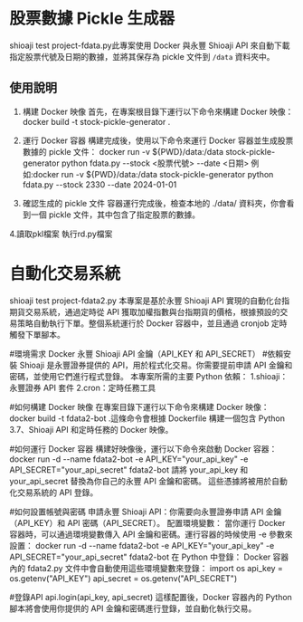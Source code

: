 # 股票數據 Pickle 生成器
shioaji test project-fdata.py此專案使用 Docker 與永豐 Shioaji API 來自動下載指定股票代號及日期的數據，並將其保存為 pickle 文件到 `/data` 資料夾中。

## 使用說明
1. 構建 Docker 映像
首先，在專案根目錄下運行以下命令來構建 Docker 映像：
docker build -t stock-pickle-generator .

2. 運行 Docker 容器
構建完成後，使用以下命令來運行 Docker 容器並生成股票數據的 pickle 文件：
docker run -v ${PWD}/data:/data stock-pickle-generator python fdata.py --stock <股票代號> --date <日期>
例如:docker run -v ${PWD}/data:/data stock-pickle-generator python fdata.py --stock 2330 --date 2024-01-01

3. 確認生成的 pickle 文件
容器運行完成後，檢查本地的 ./data/ 資料夾，你會看到一個 pickle 文件，其中包含了指定股票的數據。

4.讀取pkl檔案
執行rd.py檔案

# 自動化交易系統
shioaji test project-fdata2.py
本專案是基於永豐 Shioaji API 實現的自動化台指期貨交易系統，通過定時從 API 獲取加權指數與台指期貨的價格，根據預設的交易策略自動執行下單。整個系統運行於 Docker 容器中，並且通過 cronjob 定時觸發下單腳本。

#環境需求
Docker
永豐 Shioaji API 金鑰（API_KEY 和 API_SECRET）
#依賴安裝
Shioaji 是永豐證券提供的 API，用於程式化交易。你需要提前申請 API 金鑰和密碼，並使用它們進行程式登錄。
本專案所需的主要 Python 依賴：
1.shioaji：永豐證券 API 套件
2.cron：定時任務工具

#如何構建 Docker 映像
在專案目錄下運行以下命令來構建 Docker 映像：docker build -t fdata2-bot .這條命令會根據 Dockerfile 構建一個包含 Python 3.7、Shioaji API 和定時任務的 Docker 映像。

#如何運行 Docker 容器
構建好映像後，運行以下命令來啟動 Docker 容器：docker run -d --name fdata2-bot -e API_KEY="your_api_key" -e API_SECRET="your_api_secret" fdata2-bot
請將 your_api_key 和 your_api_secret 替換為你自己的永豐 API 金鑰和密碼。
這些憑據將被用於自動化交易系統的 API 登錄。

#如何設置帳號與密碼
申請永豐 Shioaji API：你需要向永豐證券申請 API 金鑰（API_KEY）和 API 密碼（API_SECRET）。
配置環境變數： 當你運行 Docker 容器時，可以通過環境變數傳入 API 金鑰和密碼。運行容器的時候使用 -e 參數來設置：
docker run -d --name fdata2-bot -e API_KEY="your_api_key" -e API_SECRET="your_api_secret" fdata2-bot
在 Python 中登錄： Docker 容器內的 fdata2.py 文件中會自動使用這些環境變數來登錄：
import os
api_key = os.getenv("API_KEY")
api_secret = os.getenv("API_SECRET")

#登錄API
api.login(api_key, api_secret)
這樣配置後，Docker 容器內的 Python 腳本將會使用你提供的 API 金鑰和密碼進行登錄，並自動化執行交易。





